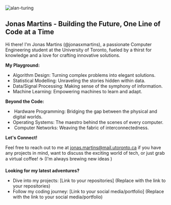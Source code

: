 ![alan-turing](https://github.com/jonasxmartins/jonasxmartins/assets/83953412/33e52f24-5349-42dc-96c4-942cb6b0da1a)

##  Jonas Martins - Building the Future, One Line of Code at a Time

Hi there!  I'm Jonas Martins (@jonasxmartins), a passionate Computer Engineering student at the University of Toronto, fueled by a thirst for knowledge and a love for crafting innovative solutions. 

**My Playground:**

*  Algorithm Design: Turning complex problems into elegant solutions.
*  Statistical Modelling: Unraveling the stories hidden within data.
*  Data/Signal Processing: Making sense of the symphony of information.
*  Machine Learning: Empowering machines to learn and adapt.

**Beyond the Code:**

* ️ Hardware Programming: Bridging the gap between the physical and digital worlds.
*  Operating Systems: The maestro behind the scenes of every computer.
* ️ Computer Networks: Weaving the fabric of interconnectedness.

**Let's Connect!**

Feel free to reach out to me at jonas.martins@mail.utoronto.ca if you have any projects in mind, want to discuss the exciting world of tech, or just grab a virtual coffee! ☕️ (I'm always brewing new ideas )

**Looking for my latest adventures?**

* Dive into my projects: [Link to your repositories] (Replace with the link to your repositories)
* Follow my coding journey: [Link to your social media/portfolio] (Replace with the link to your social media/portfolio)


<!---
jonasxmartins/jonasxmartins is a ✨ special ✨ repository because its `README.md` (this file) appears on your GitHub profile.
You can click the Preview link to take a look at your changes.
--->
